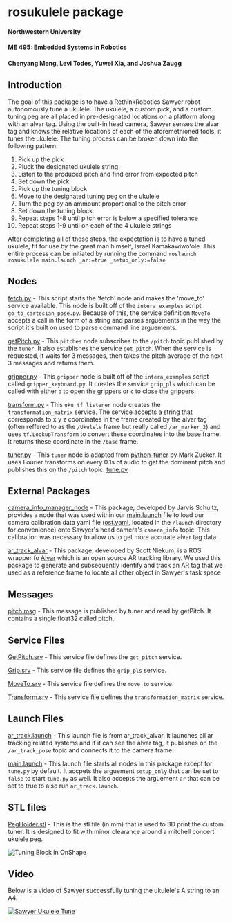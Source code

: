 # rosukulele package
#### Northwestern University
#### ME 495: Embedded Systems in Robotics
#### Chenyang Meng, Levi Todes, Yuwei Xia, and Joshua Zaugg

## Introduction

The goal of this package is to have a RethinkRobotics Sawyer robot autonomously tune a ukulele. The ukulele, a custom pick, and a custom tuning peg are all placed in pre-designated locations on a platform along with an alvar tag. Using the built-in head camera, Sawyer senses the alvar tag and knows the relative locations of each of the aforemetnioned tools, it tunes the ukulele. The tuning process can be broken down into the following pattern:

1. Pick up the pick
2. Pluck the designated ukulele string
3. Listen to the produced pitch and find error from expected pitch
4. Set down the pick
5. Pick up the tuning block
6. Move to the designated tuning peg on the ukulele
7. Turn the peg by an ammount proportional to the pitch error
8. Set down the tuning block
9. Repeat steps 1-8 until pitch error is below a specified tolerance
10. Repeat steps 1-9 until on each of the 4 ukulele strings

After completing all of these steps, the expectation is to have a tuned ukulele, fit for use by the great man himself, Israel Kamakawiwoʻole. This entire process can be initiated by running the command `roslaunch rosukulele main.launch _ar:=true _setup_only:=false`

## Nodes

[fetch.py](https://github.com/zigzaugg/rosukulele/blob/master/src/fetch.py) - This script starts the 'fetch' node and makes the 'move_to' service available. This node is built off of the `intera_examples` script `go_to_cartesian_pose.py`. Because of this, the service definition `MoveTo` accepts a call in the form of a string and parses arguements in the way the script it's built on used to parse command line arguements. 

[getPitch.py](https://github.com/zigzaugg/rosukulele/blob/master/src/getPitch.py) - This `pitches` node subscribes to the `/pitch` topic published by the `tuner`. It also establishes the service `get_pitch`. When the service is requested, it waits for 3 messages, then takes the pitch average of the next 3 messages and returns them. 

[gripper.py](https://github.com/zigzaugg/rosukulele/blob/master/src/gripper.py) - This `gripper` node is built off of the `intera_examples` script called `gripper_keyboard.py`. It creates the service `grip_pls` which can be called with either `o` to open the grippers or `c` to close the grippers. 

[transform.py](https://github.com/zigzaugg/rosukulele/blob/master/src/transform.py) - This `uku_tf_listener` node creates the `transformation_matrix` service. The service accepts a string that corresponds to x y z coordinates in the frame created by the alvar tag (often reffered to as the `/Ukulele` frame but really called `/ar_marker_2`) and uses `tf.LookupTransform` to convert these coordinates into the base frame. It returns these coordinate in the `/base` frame.

[tuner.py](https://github.com/zigzaugg/rosukulele/blob/master/src/tuner.py) - This `tuner` node is adapted from [python-tuner](https://github.com/mzucker/python-tuner) by Mark Zucker. It uses Fourier transforms on every 0.1s of audio to get the dominant pitch and publishes this on the `/pitch` topic. 
[tune.py](https://github.com/zigzaugg/rosukulele/blob/master/src/tune.py)

## External Packages

[camera_info_manager_node](https://github.com/NU-MSR/camera_info_manager_node) - This package, developed by Jarvis Schultz, provides a node that was used within our [main.launch](https://github.com/zigzaugg/rosukulele/blob/master/launch/main.launch) file to load our camera calibration data yaml file ([ost.yaml](https://github.com/zigzaugg/rosukulele/blob/master/launch/ost.yaml), located in the `/launch` directory for convenience) onto Sawyer's head camera's `camera_info` topic. This calibration was necessary to allow us to get more accurate alvar tag data.

[ar_track_alvar](https://github.com/ros-perception/ar_track_alvar) - This package, developed by Scott Niekum, is a ROS wrapper fo [Alvar](http://virtual.vtt.fi/virtual/proj2/multimedia/index.html) which is an open source AR tracking library. We used this package to generate and subsequently identify and track an AR tag that we used as a reference frame to locate all other object in Sawyer's task space

## Messages

[pitch.msg](https://github.com/zigzaugg/rosukulele/blob/master/msg/Pitch.msg) - This message is published by tuner and read by getPitch. It contains a single float32 called pitch. 

## Service Files

[GetPitch.srv](https://github.com/zigzaugg/rosukulele/blob/master/srv/GetPitch.srv) - This service file defines the `get_pitch` service.

[Grip.srv](https://github.com/zigzaugg/rosukulele/blob/master/srv/Grip.srv) - This service file defines the `grip_pls` service.

[MoveTo.srv](https://github.com/zigzaugg/rosukulele/blob/master/srv/MoveTo.srv) - This service file defines the `move_to` service.

[Transform.srv](https://github.com/zigzaugg/rosukulele/blob/master/srv/Transform.srv) - This service file defines the `transformation_matrix` service.


## Launch Files

[ar_track.launch](https://github.com/zigzaugg/rosukulele/blob/master/launch/ar_track.launch) - This launch file is from ar_track_alvar. It launches all ar tracking related systems and if it can see the alvar tag, it publishes on the `/ar_track_pose` topic and connects it to the camera frame.

[main.launch](https://github.com/zigzaugg/rosukulele/blob/master/launch/main.launch) - This launch file starts all nodes in this package except for `tune.py` by default. It accpets the arguement `setup_only` that can be set to `false` to start `tune.py` as well. It also accepts the arguement `ar` that can be set to true to also run `ar_track.launch`. 

## STL files

[PegHolder.stl](https://github.com/zigzaugg/rosukulele/blob/master/stl/PegHolder.stl) - This is the stl file (in mm) that is used to 3D print the custom tuner. It is designed to fit with minor clearance around a mitchell concert ukulele peg. 

![Tuning Block in OnShape](https://github.com/zigzaugg/rosukulele/blob/master/Images/TuningBlockSTL.png)

## Video

Below is a video of Sawyer successfully tuning the ukulele's A string to an A4.

[![Sawyer Ukulele Tune](http://i3.ytimg.com/vi/4mWf8OjD35Y/maxresdefault.jpg)](https://www.youtube.com/watch?v=4mWf8OjD35Y&feature=youtu.be "Sawyer Tuning a Ukulele")



